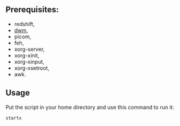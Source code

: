 ## Prerequisites:
- redshift,
- [dwm](https://github.com/jakub-swiniarski/dwm),
- picom,
- feh,
- xorg-server,
- xorg-xinit,
- xorg-xinput,
- xorg-xsetroot,
- awk.

## Usage
Put the script in your home directory and use this command to run it:
```shell
startx
```
